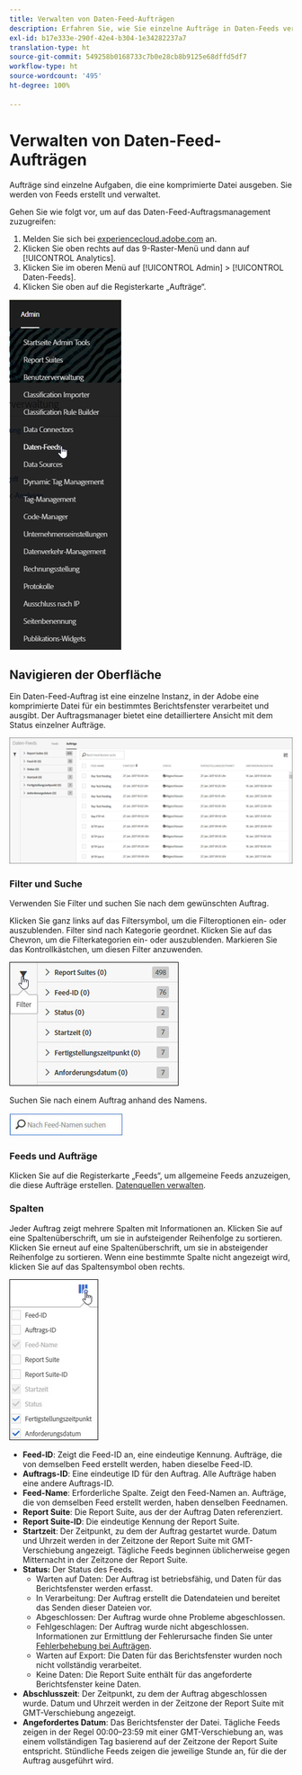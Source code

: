 ```yaml
---
title: Verwalten von Daten-Feed-Aufträgen
description: Erfahren Sie, wie Sie einzelne Aufträge in Daten-Feeds verwalten.
exl-id: b17e333e-290f-42e4-b304-1e34282237a7
translation-type: ht
source-git-commit: 549258b0168733c7b0e28cb8b9125e68dffd5df7
workflow-type: ht
source-wordcount: '495'
ht-degree: 100%

---
```


# Verwalten von Daten-Feed-Aufträgen

Aufträge sind einzelne Aufgaben, die eine komprimierte Datei ausgeben. Sie werden von Feeds erstellt und verwaltet.

Gehen Sie wie folgt vor, um auf das Daten-Feed-Auftragsmanagement zuzugreifen:

1. Melden Sie sich bei [experiencecloud.adobe.com](https://experiencecloud.adobe.com) an.
2. Klicken Sie oben rechts auf das 9-Raster-Menü und dann auf [!UICONTROL Analytics].
3. Klicken Sie im oberen Menü auf [!UICONTROL Admin] > [!UICONTROL Daten-Feeds].
4. Klicken Sie oben auf die Registerkarte „Aufträge“.

![Daten-Feed-Menü](assets/AdminMenu.png)

## Navigieren der Oberfläche

Ein Daten-Feed-Auftrag ist eine einzelne Instanz, in der Adobe eine komprimierte Datei für ein bestimmtes Berichtsfenster verarbeitet und ausgibt. Der Auftragsmanager bietet eine detailliertere Ansicht mit dem Status einzelner Aufträge.

![Aufträge](assets/jobs.jpg)

### Filter und Suche

Verwenden Sie Filter und suchen Sie nach dem gewünschten Auftrag.

Klicken Sie ganz links auf das Filtersymbol, um die Filteroptionen ein- oder auszublenden. Filter sind nach Kategorie geordnet. Klicken Sie auf das Chevron, um die Filterkategorien ein- oder auszublenden. Markieren Sie das Kontrollkästchen, um diesen Filter anzuwenden.

![Filter](assets/jobs-filter.jpg)

Suchen Sie nach einem Auftrag anhand des Namens.

![Durchsuchen](assets/search.jpg)

### Feeds und Aufträge

Klicken Sie auf die Registerkarte „Feeds“, um allgemeine Feeds anzuzeigen, die diese Aufträge erstellen. [Datenquellen verwalten](df-manage-feeds.md).

### Spalten

Jeder Auftrag zeigt mehrere Spalten mit Informationen an. Klicken Sie auf eine Spaltenüberschrift, um sie in aufsteigender Reihenfolge zu sortieren. Klicken Sie erneut auf eine Spaltenüberschrift, um sie in absteigender Reihenfolge zu sortieren. Wenn eine bestimmte Spalte nicht angezeigt wird, klicken Sie auf das Spaltensymbol oben rechts.

![Spaltensymbol](assets/job-cols.jpg)

* **Feed-ID**: Zeigt die Feed-ID an, eine eindeutige Kennung. Aufträge, die von demselben Feed erstellt werden, haben dieselbe Feed-ID.
* **Auftrags-ID**: Eine eindeutige ID für den Auftrag. Alle Aufträge haben eine andere Auftrags-ID.
* **Feed-Name**: Erforderliche Spalte. Zeigt den Feed-Namen an. Aufträge, die von demselben Feed erstellt werden, haben denselben Feednamen.
* **Report Suite**: Die Report Suite, aus der der Auftrag Daten referenziert.
* **Report Suite-ID**: Die eindeutige Kennung der Report Suite.
* **Startzeit**: Der Zeitpunkt, zu dem der Auftrag gestartet wurde. Datum und Uhrzeit werden in der Zeitzone der Report Suite mit GMT-Verschiebung angezeigt. Tägliche Feeds beginnen üblicherweise gegen Mitternacht in der Zeitzone der Report Suite.
* **Status:** Der Status des Feeds.
   * Warten auf Daten: Der Auftrag ist betriebsfähig, und Daten für das Berichtsfenster werden erfasst.
   * In Verarbeitung: Der Auftrag erstellt die Datendateien und bereitet das Senden dieser Dateien vor.
   * Abgeschlossen: Der Auftrag wurde ohne Probleme abgeschlossen.
   * Fehlgeschlagen: Der Auftrag wurde nicht abgeschlossen. Informationen zur Ermittlung der Fehlerursache finden Sie unter [Fehlerbehebung bei Aufträgen](jobs-troubleshooting.md).
   * Warten auf Export: Die Daten für das Berichtsfenster wurden noch nicht vollständig verarbeitet.
   * Keine Daten: Die Report Suite enthält für das angeforderte Berichtsfenster keine Daten.
* **Abschlusszeit**: Der Zeitpunkt, zu dem der Auftrag abgeschlossen wurde. Datum und Uhrzeit werden in der Zeitzone der Report Suite mit GMT-Verschiebung angezeigt.
* **Angefordertes Datum**: Das Berichtsfenster der Datei. Tägliche Feeds zeigen in der Regel 00:00–23:59 mit einer GMT-Verschiebung an, was einem vollständigen Tag basierend auf der Zeitzone der Report Suite entspricht. Stündliche Feeds zeigen die jeweilige Stunde an, für die der Auftrag ausgeführt wird.
